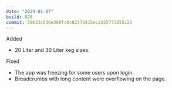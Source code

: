 ```yaml
---
date: "2024-01-07"
build: 828
commit: 50633c5d6e360fc0c82372015ec2d25773255c23
---
```


Added
- 20 Liter and 30 Liter keg sizes.

Fixed
- The app was freezing for some users upon login.
- Breadcrumbs with long content were overflowing on the page.

